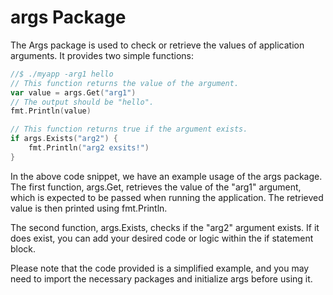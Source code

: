 # args Package

The Args package is used to check or retrieve the values of application arguments. It provides two simple functions:

```go
//$ ./myapp -arg1 hello
// This function returns the value of the argument.
var value = args.Get("arg1")
// The output should be "hello".
fmt.Println(value)

// This function returns true if the argument exists.
if args.Exists("arg2") {
    fmt.Println("arg2 exsits!")
}
```
In the above code snippet, we have an example usage of the args package. The first function, args.Get, retrieves the value of the "arg1" argument, which is expected to be passed when running the application. The retrieved value is then printed using fmt.Println.

The second function, args.Exists, checks if the "arg2" argument exists. If it does exist, you can add your desired code or logic within the if statement block.

Please note that the code provided is a simplified example, and you may need to import the necessary packages and initialize args before using it.